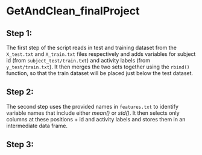 # GetAndClean_finalProject

## Step 1:

The first step of the script reads in test and training dataset from the
`X_test.txt` and `X_train.txt` files respectively and adds variables for
subject id (from `subject_test/train.txt`) and activity labels (from
`y_test/train.txt`). It then merges the two sets together using the `rbind()`
function, so that the train dataset will be placed just below the test dataset.

## Step 2:

The second step uses the provided names in `features.txt` to identify variable
names that include either *mean()* or *std()*. It then selects only columns at
these positions + id and activity labels and stores them in an intermediate
data frame.

## Step 3:

